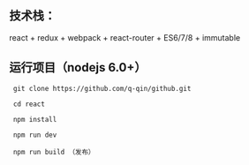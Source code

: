 
## 技术栈：
  react + redux + webpack + react-router + ES6/7/8 + immutable


## 运行项目（nodejs 6.0+）

```
 git clone https://github.com/q-qin/github.git

 cd react

 npm install
  
 npm run dev

 npm run build （发布）
```